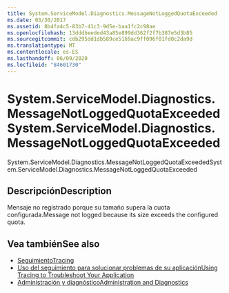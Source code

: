 ```yaml
---
title: System.ServiceModel.Diagnostics.MessageNotLoggedQuotaExceeded
ms.date: 03/30/2017
ms.assetid: 8b4fa4c5-83b7-41c3-9d5e-baa1fc2c98ae
ms.openlocfilehash: 13dddbeeded43a85e899dd362f2f7b387e5d3b85
ms.sourcegitcommit: cdb295dd1db589ce5169ac9ff096f01fd0c2da9d
ms.translationtype: MT
ms.contentlocale: es-ES
ms.lasthandoff: 06/09/2020
ms.locfileid: "84601730"
---
```

# <a name="systemservicemodeldiagnosticsmessagenotloggedquotaexceeded"></a><span data-ttu-id="d827b-102">System.ServiceModel.Diagnostics.MessageNotLoggedQuotaExceeded</span><span class="sxs-lookup"><span data-stu-id="d827b-102">System.ServiceModel.Diagnostics.MessageNotLoggedQuotaExceeded</span></span>
<span data-ttu-id="d827b-103">System.ServiceModel.Diagnostics.MessageNotLoggedQuotaExceeded</span><span class="sxs-lookup"><span data-stu-id="d827b-103">System.ServiceModel.Diagnostics.MessageNotLoggedQuotaExceeded</span></span>  
  
## <a name="description"></a><span data-ttu-id="d827b-104">Descripción</span><span class="sxs-lookup"><span data-stu-id="d827b-104">Description</span></span>  
 <span data-ttu-id="d827b-105">Mensaje no registrado porque su tamaño supera la cuota configurada.</span><span class="sxs-lookup"><span data-stu-id="d827b-105">Message not logged because its size exceeds the configured quota.</span></span>  
  
## <a name="see-also"></a><span data-ttu-id="d827b-106">Vea también</span><span class="sxs-lookup"><span data-stu-id="d827b-106">See also</span></span>

- [<span data-ttu-id="d827b-107">Seguimiento</span><span class="sxs-lookup"><span data-stu-id="d827b-107">Tracing</span></span>](index.md)
- [<span data-ttu-id="d827b-108">Uso del seguimiento para solucionar problemas de su aplicación</span><span class="sxs-lookup"><span data-stu-id="d827b-108">Using Tracing to Troubleshoot Your Application</span></span>](using-tracing-to-troubleshoot-your-application.md)
- [<span data-ttu-id="d827b-109">Administración y diagnóstico</span><span class="sxs-lookup"><span data-stu-id="d827b-109">Administration and Diagnostics</span></span>](../index.md)
